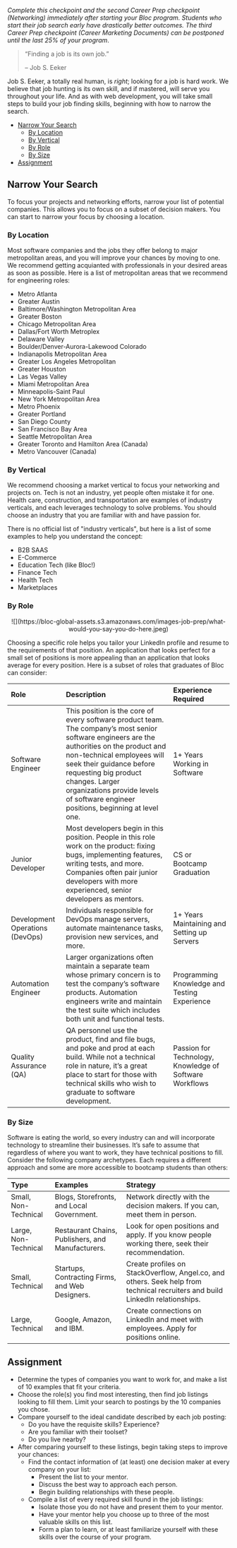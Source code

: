 <!-- { ids:[1923,1931], name:"Prepare to Search", summary:"Narrow your focus, shore up your skills, and prepare to look for opportunities" } -->

_Complete this checkpoint and the second Career Prep checkpoint (Networking) immediately after starting your Bloc program. Students who start their job search early have drastically better outcomes. The third Career Prep checkpoint (Career Marketing Documents) can be postponed until the last 25% of your program_.

> “Finding a job is its own job.”
>
> – Job S. Eeker

Job S. Eeker, a totally real human, is _right_; looking for a job is hard work. We believe that job hunting is its own skill, and if mastered, will serve you throughout your life. And as with web development, you will take small steps to build your job finding skills, beginning with how to narrow the search.

- [Narrow Your Search](#narrow-your-search)
  - [By Location](#by-location)
  - [By Vertical](#by-vertical)
  - [By Role](#by-role)
  - [By Size](#by-size)
- [Assignment](#assignment)

<a name="narrow-your-search"></a>
## Narrow Your Search

To focus your projects and networking efforts, narrow your list of potential companies. This allows you to focus on a subset of decision makers. You can start to narrow your focus by choosing a location.

<a name="by-location"></a>
### By Location

Most software companies and the jobs they offer belong to major metropolitan areas, and you will improve your chances by moving to one. We recommend getting acquianted with professionals in your desired areas as soon as possible. Here is a list of metropolitan areas that we recommend for engineering roles:

* Metro Atlanta
* Greater Austin
* Baltimore/Washington Metropolitan Area
* Greater Boston
* Chicago Metropolitan Area
* Dallas/Fort Worth Metroplex
* Delaware Valley
* Boulder/Denver-Aurora-Lakewood Colorado
* Indianapolis Metropolitan Area
* Greater Los Angeles Metropolitan
* Greater Houston
* Las Vegas Valley
* Miami Metropolitan Area
* Minneapolis-Saint Paul
* New York Metropolitan Area
* Metro Phoenix
* Greater Portland
* San Diego County
* San Francisco Bay Area
* Seattle Metropolitan Area
* Greater Toronto and Hamilton Area (Canada)
* Metro Vancouver (Canada)

<a name="by-vertical"></a>
### By Vertical

We recommend choosing a market vertical to focus your networking and projects on. Tech is not an industry, yet people often mistake it for one. Health care, construction, and transportation are examples of industry verticals, and each leverages technology to solve problems. You should choose an industry that you are familiar with and have passion for.

There is no official list of "industry verticals", but here is a list of some examples to help you understand the concept:

* B2B SAAS
* E-Commerce
* Education Tech (like Bloc!)
* Finance Tech
* Health Tech
* Marketplaces

<a name="by-role"></a>
### By Role

<center>![](https://bloc-global-assets.s3.amazonaws.com/images-job-prep/what-would-you-say-you-do-here.jpeg)</center>

Choosing a specific role helps you tailor your LinkedIn profile and resume to the requirements of that position. An application that looks perfect for a small set of positions is more appealing than an application that looks average for every position. Here is a subset of roles that graduates of Bloc can consider:

| Role                            | Description                                                                                                                                                                                                                                                                                                                       | Experience Required                                     |
|:--------------------------------|:----------------------------------------------------------------------------------------------------------------------------------------------------------------------------------------------------------------------------------------------------------------------------------------------------------------------------------|:--------------------------------------------------------|
| Software Engineer               | This position is the core of every software product team. The company’s most senior software engineers are the authorities on the product and non-technical employees will seek their guidance before requesting big product changes. Larger organizations provide levels of software engineer positions, beginning at level one. | 1+ Years Working in Software                            |
| Junior Developer                | Most developers begin in this position. People in this role work on the product: fixing bugs, implementing features, writing tests, and more. Companies often pair junior developers with more experienced, senior developers as mentors.                                                                                         | CS or Bootcamp Graduation                               |
| Development Operations (DevOps) | Individuals responsible for DevOps manage servers, automate maintenance tasks, provision new services, and more.                                                                                                                                                                                                                  | 1+ Years Maintaining and Setting up Servers             |
| Automation Engineer             | Larger organizations often maintain a separate team whose primary concern is to test the company’s software products. Automation engineers write and maintain the test suite which includes both unit and functional tests.                                                                                                       | Programming Knowledge and Testing Experience            |
| Quality Assurance (QA)          | QA personnel use the product, find and file bugs, and poke and prod at each build. While not a technical role in nature, it’s a great place to start for those with technical skills who wish to graduate to software development.                                                                                                | Passion for Technology, Knowledge of Software Workflows |

<a name="by-size"></a>
### By Size

Software is eating the world, so every industry can and will incorporate technology to streamline their businesses. It’s safe to assume that regardless of where you want to work, they have technical positions to fill. Consider the following company archetypes. Each requires a different approach and some are more accessible to bootcamp students than others:

| Type                 | Examples                                          | Strategy                                                                                                                      |
|:---------------------|:--------------------------------------------------|:------------------------------------------------------------------------------------------------------------------------------|
| Small, Non-Technical | Blogs, Storefronts, and Local Government.         | Network directly with the decision makers. If you can, meet them in person.                                                   |
| Large, Non-Technical | Restaurant Chains, Publishers, and Manufacturers. | Look for open positions and apply. If you know people working there, seek their recommendation.                               |
| Small, Technical     | Startups, Contracting Firms, and Web Designers.   | Create profiles on StackOverflow, Angel.co, and others. Seek help from technical recruiters and build LinkedIn relationships. |
| Large, Technical     | Google, Amazon, and IBM.                          | Create connections on LinkedIn and meet with employees. Apply for positions online.                                           |

<a name="assignment"></a>
## Assignment

- Determine the types of companies you want to work for, and make a list of 10 examples that fit your criteria.
- Choose the role(s) you find most interesting, then find job listings looking to fill them. Limit your search to postings by the 10 companies you chose.
- Compare yourself to the ideal candidate described by each job posting:
  - Do you have the requisite skills? Experience?
  - Are you familiar with their toolset?
  - Do you live nearby?
- After comparing yourself to these listings, begin taking steps to improve your chances:
  - Find the contact information of (at least) one decision maker at every company on your list:
    - Present the list to your mentor.
    - Discuss the best way to approach each person.
    - Begin building relationships with these people.
  - Compile a list of every required skill found in the job listings:
    - Isolate those you do not have and present them to your mentor.
    - Have your mentor help you choose up to three of the most valuable skills on this list.
    - Form a plan to learn, or at least familiarize yourself with these skills over the course of your program.
